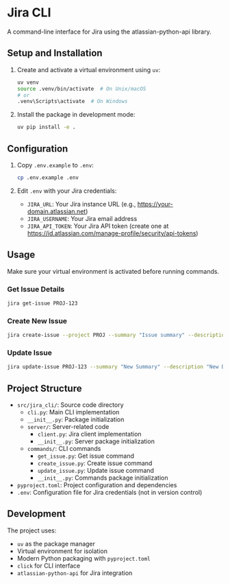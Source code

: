 # Jira CLI

A command-line interface for Jira using the atlassian-python-api library.

## Setup and Installation

1. Create and activate a virtual environment using `uv`:
   ```bash
   uv venv
   source .venv/bin/activate  # On Unix/macOS
   # or
   .venv\Scripts\activate  # On Windows
   ```

2. Install the package in development mode:
   ```bash
   uv pip install -e .
   ```

## Configuration

1. Copy `.env.example` to `.env`:
   ```bash
   cp .env.example .env
   ```

2. Edit `.env` with your Jira credentials:
   - `JIRA_URL`: Your Jira instance URL (e.g., https://your-domain.atlassian.net)
   - `JIRA_USERNAME`: Your Jira email address
   - `JIRA_API_TOKEN`: Your Jira API token (create one at https://id.atlassian.com/manage-profile/security/api-tokens)

## Usage

Make sure your virtual environment is activated before running commands.

### Get Issue Details
```bash
jira get-issue PROJ-123
```

### Create New Issue
```bash
jira create-issue --project PROJ --summary "Issue summary" --description "Issue description"
```

### Update Issue
```bash
jira update-issue PROJ-123 --summary "New Summary" --description "New Description" --status "In Progress"
```

## Project Structure

- `src/jira_cli/`: Source code directory
  - `cli.py`: Main CLI implementation
  - `__init__.py`: Package initialization
  - `server/`: Server-related code
    - `client.py`: Jira client implementation
    - `__init__.py`: Server package initialization
  - `commands/`: CLI commands
    - `get_issue.py`: Get issue command
    - `create_issue.py`: Create issue command
    - `update_issue.py`: Update issue command
    - `__init__.py`: Commands package initialization
- `pyproject.toml`: Project configuration and dependencies
- `.env`: Configuration file for Jira credentials (not in version control)

## Development

The project uses:
- `uv` as the package manager
- Virtual environment for isolation
- Modern Python packaging with `pyproject.toml`
- `click` for CLI interface
- `atlassian-python-api` for Jira integration